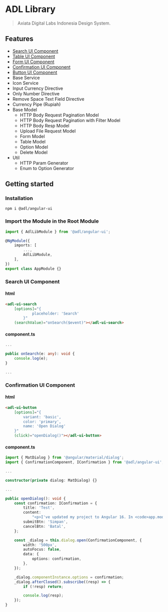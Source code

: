 # ADL Library

> Axiata Digital Labs Indonesia Design System.

## Features

- [Search UI Component](https://gitlab.axiatadigitallabs.com/fe-adli/angular-ui-library#search-ui-component)
- [Table UI Component](https://gitlab.axiatadigitallabs.com/fe-adli/angular-ui-library/-/blob/master/README-Table.md)
- [Form UI Component](https://gitlab.axiatadigitallabs.com/fe-adli/angular-ui-library/-/blob/master/README-Form.md)
- [Confirmation UI Component](https://gitlab.axiatadigitallabs.com/fe-adli/angular-ui-library/-/blob/master/README-CONFIRMATION.md)
- [Button UI Component](https://gitlab.axiatadigitallabs.com/fe-adli/angular-ui-library#button-ui-component)
- Base Service
- Icon Service
- Input Currency Directive
- Only Number Directive
- Remove Space Text Field Directive
- Currency Pipe (Rupiah)
- Base Model
  - HTTP Body Request Pagination Model
  - HTTP Body Request Pagination with Filter Model
  - HTTP Body Resp Model
  - Upload File Request Model
  - Form Model
  - Table Model
  - Option Model
  - Delete Model
- Util
  - HTTP Param Generator
  - Enum to Option Generator

## Getting started

### Installation

```shell
npm i @adl/angular-ui
```

### Import the Module in the Root Module

```typescript
import { AdlLibModule } from '@adl/angular-ui';

@NgModule({
	imports: [
		...,
		AdlLibModule,
	],
})
export class AppModule {}
```

### Search UI Component

#### html

```html
<adl-ui-search
	[options]="{
			placeholder: 'Search'
		}"
	(searchValue)="onSearch($event)"></adl-ui-search>
```

#### component.ts

```typescript
...

public onSearch(e: any): void {
    console.log(e);
}

...
```

### Confirmation UI Component

#### html

```html
<adl-ui-button
	[options]="{
        variant: 'basic',
        color: 'primary',
        name: 'Open Dialog'
    }"
	(click)="openDialog()"></adl-ui-button>
```

#### component.ts

```typescript
import { MatDialog } from '@angular/material/dialog';
import { ConfirmationComponent, IConfirmation } from '@adl/angular-ui';

...

constructor(private dialog: MatDialog) {}

...

public openDialog(): void {
    const confirmation: IConfirmation = {
        title: 'Test',
        content:
            "<p>I've updated my project to Angular 16. In <code>app.module.ts</code>, I have an array of components named <code>entryComponents</code>. However, the <code>entryComponents</code> is no longer available in Angular 16. Where should I add these components to my project:</p>",
        submitBtn: 'Simpan',
        cancelBtn: 'Batal',
    };

    const _dialog = this.dialog.open(ConfirmationComponent, {
        width: '500px',
        autoFocus: false,
        data: {
            options: confirmation,
        },
    });

    _dialog.componentInstance.options = confirmation;
    _dialog.afterClosed().subscribe((resp) => {
        if (!resp) return;

        console.log(resp);
    });
}
```
